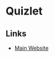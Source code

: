 # Quizlet

## Links

- [Main Website](https://quizlet.com)

<!--
https://github.com/quenti-io/quenti
-->

